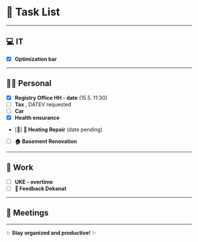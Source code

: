 # 📝 Task List

---

## 💻 IT
- [X] **Optimization bar**  
---

## 🧑‍💻 Personal
- [X] **Registry Office HH - date** (15.5. 11:30)
- [ ] **Tax** , DATEV requested 
- [ ] **Car**  
- [X] **Health ensurance** 
- [📅] **🔧 Heating Repair** (date pending)  
- [ ] **🏠 Basement Renovation**

---

## 🏢 Work
- [ ] **UKE - overtime**
- [ ] **📝 Feedback Dekanat**

---

## 📅 Meetings

---

✨ **Stay organized and productive!** ✨
<!-- Template ⏳ 🔄 ✅ -->
